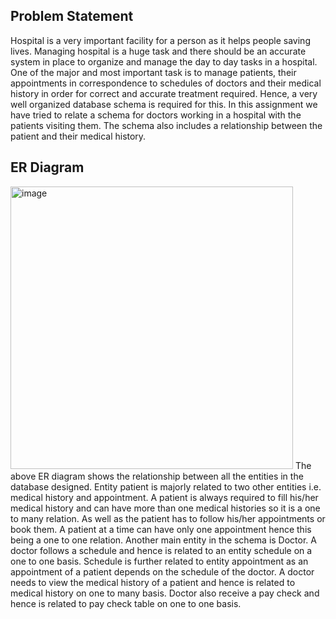 ##	Problem Statement
Hospital is a very important facility for a person as it helps people saving lives. Managing hospital is a huge task and there should be an accurate system in place to organize and manage the day to day tasks in a hospital. 
One of the major and most important task is to manage patients, their appointments in correspondence to schedules of doctors and their medical history in order for correct and accurate treatment required. Hence, a very well organized database schema is required for this. In this assignment we have tried to relate a schema for doctors working in a hospital with the patients visiting them. The schema also includes a relationship between the patient and their medical history.

##	ER Diagram
<img width="452" alt="image" src="https://github.com/AigerimAnsurova/Hospital-Management-/assets/93296386/6c65e9de-08db-4ee6-bb73-96adf9f50dc2">
The above ER diagram shows the relationship between all the entities in the database designed. Entity patient is majorly related to two other entities i.e. medical history and appointment. A patient is always required to fill his/her medical history and can have more than one medical histories so it is a one to many relation. As well as the patient has to follow his/her appointments or book them. A patient at a time can have only one appointment hence this being a one to one relation. 
Another main entity in the schema is Doctor. A doctor follows a schedule and hence is related to an entity schedule on a one to one basis. Schedule is further related to entity appointment as an appointment of a patient depends on the schedule of the doctor. A doctor needs to view the medical history of a patient and hence is related to medical history on one to many basis. Doctor also receive a pay check and hence is related to pay check table on one to one basis.
